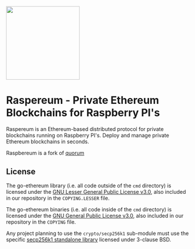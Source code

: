 # <img src="https://github.com/Maikaru-Sensei/Raspereum/assets/23616275/6c36369f-2367-420f-9ff1-c62dfd62fb40" width="200" height="200"/>

# Raspereum - Private Ethereum Blockchains for Raspberry PI's
Raspereum is an Ethereum-based distributed protocol for private blockchains running on Raspberry PI's.
Deploy and manage private Ethereum blockchains in seconds.

Raspbereum is a fork of [quorum](https://github.com/Consensys/quorum)

## License

The go-ethereum library (i.e. all code outside of the `cmd` directory) is licensed under the
[GNU Lesser General Public License v3.0](https://www.gnu.org/licenses/lgpl-3.0.en.html), also
included in our repository in the `COPYING.LESSER` file.

The go-ethereum binaries (i.e. all code inside of the `cmd` directory) is licensed under the
[GNU General Public License v3.0](https://www.gnu.org/licenses/gpl-3.0.en.html), also included
in our repository in the `COPYING` file.

Any project planning to use the `crypto/secp256k1` sub-module must use the specific [secp256k1 standalone library](https://github.com/ConsenSys/goquorum-crypto-secp256k1) licensed under 3-clause BSD.
